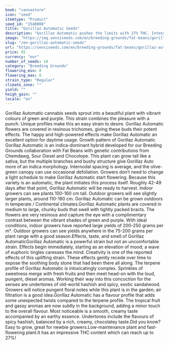 ```yaml
---
book: "cannastore"
icon: "seed"
itemtype: "Product"
seed_id: "1540008"
title: "Gorillaz Automatic Seeds"
description: "Gorillaz Automatic pushes the limits with 27% THC. Intense diesel aromas and a creamy, multilayered flavour that provides soothing effects. Easy to grow!"
image: "https://img.sensiseeds.com/en/breeding-grounds/fat-beans/gorillaz-automatic-image.png"
slug: "/en-gorillaz-automatic-seeds"
url: "https://sensiseeds.com/en/breeding-grounds/fat-beans/gorillaz-automatic?a_aid=cannastore"
price: 65
currency: "eur"
number_of_seeds: 10
category: "Breeding Grounds"
flowering_min: 0
flowering_max: 0
strain_type: "Regular"
climate_zone: ""
yield: ""
heigh_gain: ""
locale: "en"
---
```

Gorillaz Automatic cannabis seeds sprout into a beautiful plant with vibrant colours of green and purple. This strain combines the pleasure with a punch. Unique profiles make this an easy strain to desire. Gorillaz Automatic flowers are covered in resinous trichomes, giving these buds their potent effects. The happy and high-powered effects make Gorillaz Automatic an excellent option for daytime usage. Growth pattern of Gorillaz Automatic Gorillaz Automatic is an indica-dominant hybrid developed for our Breeding Grounds collaboration with Fat Beans with genetic contributions from Chemdawg, Sour Diesel and Chocolope. This plant can grow tall like a sativa, but the multiple branches and bushy structure give Gorillaz Auto more of an indica morphology. Internodal spacing is average, and the olive-green canopy can use occasional defoliation. Growers don’t need to change a light schedule to make Gorillaz Automatic start flowering. Because this variety is an automatic, the plant initiates this process itself. Roughly 42-49 days after that point, Gorillaz Automatic will be ready to harvest. Indoor growers can see plants 100-160 cm tall. Outdoor growers will see slightly larger plants, around 110-180 cm. Gorillaz Automatic can be grown outdoors in temperate / Continental climates.Gorillaz Automatic plants are covered in medium to large, chunky buds that swell with tightly packed bracts. The flowers are very resinous and capture the eye with a complimentary contrast between the vibrant shades of green and purple. With ideal conditions, indoor growers have reported large yields of 200-250 grams per m². Outdoor growers can see yields anywhere in the 75-200 grams per plant range with a good season.Effects, taste, and smell of Gorillaz AutomaticGorillaz Automatic is a powerful strain but not an uncomfortable strain. Effects begin immediately, starting as an elevation of mood; a wave of euphoric tingles caresses the mind. Creativity is one of the reported effects of this uplifting strain. These effects gently recede over time to expose the soothing body stone that had been there all along. The terpene profile of Gorillaz Automatic is intoxicatingly complex. Sprinkles of sweetness merge with fresh fruits and then meet head-on with the loud, pungent, diesel aromas. Working their way into this concoction for the senses are undertones of old-world hashish and spicy, exotic sandalwood. Growers will notice pungent floral notes while this plant is in the garden; air filtration is a good idea.Gorillaz Automatic has a flavour profile that adds some unexpected twists compared to the terpene profile. The tropical fruit and gassy aromas are now subtly in the background, adding a minor touch to the overall flavour. Most noticeable is a smooth, creamy taste accompanied by an earthy essence. Undertones include the flavours of spicy hashish, balanced by a rich, creamy, chocolatey taste.Did you know? Easy to grow, great for newbie growers.Low-maintenance plant and fast-flowering plant.It has an impressive THC content which can reach up to 27%!
